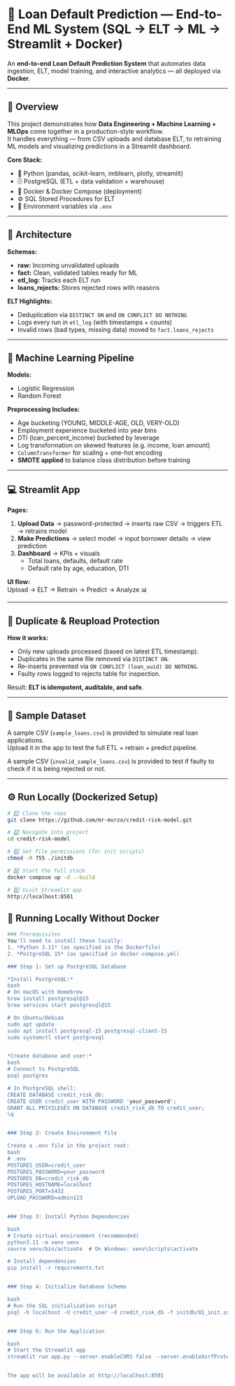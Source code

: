 # 🚀 Loan Default Prediction — End-to-End ML System (SQL → ELT → ML → Streamlit + Docker)

An **end-to-end Loan Default Prediction System** that automates data ingestion, ELT, model training, and interactive analytics — all deployed via **Docker**.

---

## 🌟 Overview

This project demonstrates how **Data Engineering + Machine Learning + MLOps** come together in a production-style workflow.  
It handles everything — from CSV uploads and database ELT, to retraining ML models and visualizing predictions in a Streamlit dashboard.

**Core Stack:**  
- 🐍 Python (pandas, scikit-learn, imblearn, plotly, streamlit)  
- 🗄️ PostgreSQL (ETL + data validation + warehouse)  
- 🐳 Docker & Docker Compose (deployment)  
- ⚙️ SQL Stored Procedures for ELT  
- 🔐 Environment variables via `.env`

---

## 🧱 Architecture

**Schemas:**
- **raw:** Incoming unvalidated uploads  
- **fact:** Clean, validated tables ready for ML  
- **etl_log:** Tracks each ELT run  
- **loans_rejects:** Stores rejected rows with reasons  

**ELT Highlights:**
- Deduplication via `DISTINCT ON` and `ON CONFLICT DO NOTHING`  
- Logs every run in `etl_log` (with timestamps + counts)  
- Invalid rows (bad types, missing data) moved to `fact.loans_rejects`

---

## 🧠 Machine Learning Pipeline

**Models:**  
- Logistic Regression  
- Random Forest  

**Preprocessing Includes:**  
- Age bucketing (YOUNG, MIDDLE-AGE, OLD, VERY-OLD)  
- Employment experience bucketed into year bins  
- DTI (loan_percent_income) bucketed by leverage  
- Log transformation on skewed features (e.g. income, loan amount)  
- `ColumnTransformer` for scaling + one-hot encoding  
- **SMOTE applied** to balance class distribution before training  

---

## 💻 Streamlit App

**Pages:**
1. **Upload Data** → password-protected → inserts raw CSV → triggers ETL → retrains model  
2. **Make Predictions** → select model → input borrower details → view prediction  
3. **Dashboard** → KPIs + visuals  
   - Total loans, defaults, default rate  
   - Default rate by age, education, DTI

**UI flow:**  
Upload → ELT → Retrain → Predict → Analyze 📊

---

## 🔁 Duplicate & Reupload Protection

**How it works:**
- Only new uploads processed (based on latest ETL timestamp).  
- Duplicates in the same file removed via `DISTINCT ON`.  
- Re-inserts prevented via `ON CONFLICT (loan_uuid) DO NOTHING`.  
- Faulty rows logged to rejects table for inspection.  

Result: **ELT is idempotent, auditable, and safe**.

---

## 🧠 Sample Dataset

A sample CSV (`sample_loans.csv`) is provided to simulate real loan applications.  
Upload it in the app to test the full ETL + retrain + predict pipeline.

A sample CSV (`invalid_sample_loans.csv`) is provided to test if faulty to check if 
it is being rejected or not.

---

## ⚙️ Run Locally (Dockerized Setup)

```bash
# 1️⃣ Clone the repo
git clone https://github.com/mr-murzo/credit-risk-model.git

# 2️⃣ Navigate into project
cd credit-risk-model

# 3️⃣ Set file permissions (for init scripts)
chmod -R 755 ./initdb

# 4️⃣ Start the full stack
docker compose up -d --build

# 5️⃣ Visit Streamlit app
http://localhost:8501
```

## 🚀 Running Locally Without Docker

```bash
### Prerequisites
You'll need to install these locally:
1. *Python 3.11* (as specified in the Dockerfile)
2. *PostgreSQL 15* (as specified in docker-compose.yml)

### Step 1: Set up PostgreSQL Database

*Install PostgreSQL:*
bash
# On macOS with Homebrew
brew install postgresql@15
brew services start postgresql@15

# On Ubuntu/Debian
sudo apt update
sudo apt install postgresql-15 postgresql-client-15
sudo systemctl start postgresql


*Create database and user:*
bash
# Connect to PostgreSQL
psql postgres

# In PostgreSQL shell:
CREATE DATABASE credit_risk_db;
CREATE USER credit_user WITH PASSWORD 'your_password';
GRANT ALL PRIVILEGES ON DATABASE credit_risk_db TO credit_user;
\q


### Step 2: Create Environment File

Create a .env file in the project root:
bash
# .env
POSTGRES_USER=credit_user
POSTGRES_PASSWORD=your_password
POSTGRES_DB=credit_risk_db
POSTGRES_HOSTNAME=localhost
POSTGRES_PORT=5432
UPLOAD_PASSWORD=admin123


### Step 3: Install Python Dependencies

bash
# Create virtual environment (recommended)
python3.11 -m venv venv
source venv/bin/activate  # On Windows: venv\Scripts\activate

# Install dependencies
pip install -r requirements.txt


### Step 4: Initialize Database Schema

bash
# Run the SQL initialization script
psql -h localhost -U credit_user -d credit_risk_db -f initdb/01_init.sql


### Step 6: Run the Application

bash
# Start the Streamlit app
streamlit run app.py --server.enableCORS false --server.enableXsrfProtection false


The app will be available at http://localhost:8501

```
